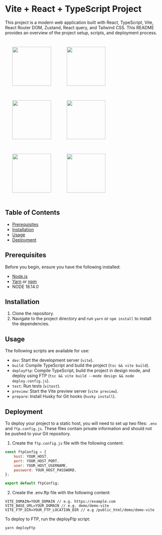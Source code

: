 # Vite + React + TypeScript Project

This project is a modern web application built with React, TypeScript, Vite, React Router DOM, Zustand, React query, and Tailwind CSS. This README provides an overview of the project setup, scripts, and deployment process.

<div>
<img align="top" src="https://iili.io/HNrTdxV.png"  width="128" height="128" style="margin:24px; ">
<img align="top" src="https://iili.io/HNrTHDQ.png"  width="128" height="128" style="margin:24px; ">
<img align="top" src="https://iili.io/HNruZ8u.png"  width="128" height="128" style="margin:24px; ">
<img align="top" src="https://iili.io/HNrT3iP.png"  width="128" height="128" style="margin:24px; ">
<img align="top" src="https://iili.io/HNrT2WB.png"  width="128" height="128" style="margin:24px; ">
<img align="top" src="https://iili.io/HNrIyRj.png"  width="128" height="128" style="margin:24px; ">
</div>

## Table of Contents

- [Prerequisites](#prerequisites)
- [Installation](#installation)
- [Usage](#usage)
- [Deployment](#deployment)

## Prerequisites

Before you begin, ensure you have the following installed:

- [Node.js](https://nodejs.org/)
- [Yarn](https://yarnpkg.com/) or [npm](https://www.npmjs.com/)
- NODE 18.14.0

## Installation

1. Clone the repository.
2. Navigate to the project directory and run `yarn` or `npm install` to install the dependencies.

## Usage

The following scripts are available for use:

- `dev`: Start the development server (`vite`).
- `build`: Compile TypeScript and build the project (`tsc && vite build`).
- `deployFtp`: Compile TypeScript, build the project in design mode, and deploy using FTP (`tsc && vite build --mode design && node deploy.config.js`).
- `test`: Run tests (`vitest`).
- `preview`: Start the Vite preview server (`vite preview`).
- `prepare`: Install Husky for Git hooks (`husky install`).

## Deployment

To deploy your project to a static host, you will need to set up two files: `.env` and `ftp.config.js`. These files contain private information and should not be pushed to your Git repository.

1. Create the `ftp.config.js` file with the following content:

```javascript
const ftpConfig = {
	host: YOUR_HOST,
	port: YOUR_HOST_PORT,
	user: YOUR_HOST_USERNAME,
	password: YOUR_HOST_PASSWORD,
};

export default ftpConfig;
```

2. Create the .env.ftp file with the following content:

```
VITE_DOMAIN=YOUR_DOMAIN // e.g. https://example.com
VITE_BASE_URL=YOUR_DOMAIN // e.g. demo/demo-vite
VITE_FTP_DIR=YOUR_FTP_LOCATION_DIR // e.g /public_html/demo/demo-vite
```

To deploy to FTP, run the deployFtp script:

```
yarn deployFtp
```
